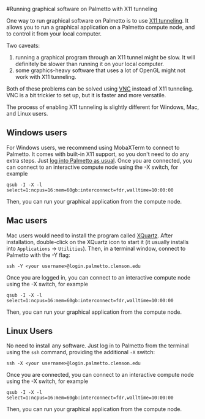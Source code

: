 #Running graphical software on Palmetto with X11 tunneling

One way to run graphical software on Palmetto is to use [X11 tunneling](https://en.wikipedia.org/wiki/X_Window_System).
It allows you to run a graphical application on a Palmetto compute node, and to control it from your local computer.

Two caveats:

1. running a graphical program through an X11 tunnel might be slow. It will definitely be slower than running it on your local computer.
2. some graphics-heavy software that uses a lot of OpenGL might not work with X11 tunneling.

Both of these problems can be solved using [VNC](https://www.palmetto.clemson.edu/palmetto/basic/vnc/) instead of X11 tunneling. VNC is a bit trickier to set up, but it is faster and more versatile.

The process of enabling X11 tunneling is slightly different for Windows, Mac, and Linux users.

## Windows users

For Windows users, we recommend using MobaXTerm to connect to Palmetto. It comes with built-in X11 support, so you don't need to do any extra steps. Just [log into Palmetto as usual](https://www.palmetto.clemson.edu/palmetto/basic/login/#windows). Once you are connected, you can connect to an interactive compute node using the -X switch, for example

~~~
qsub -I -X -l select=1:ncpus=16:mem=60gb:interconnect=fdr,walltime=10:00:00
~~~

Then, you can run your graphical application from the compute node.

## Mac users

Mac users would need to install the program called [XQuartz](https://www.xquartz.org). After installation, double-click on the XQuartz icon to start it (it usually installs into `Applications` -> `Utilities`). Then, in a terminal window, connect to Palmetto with the -Y flag:

~~~
ssh -Y <your username>@login.palmetto.clemson.edu
~~~

Once you are logged in, you can connect to an interactive compute node using the -X switch, for example

~~~
qsub -I -X -l select=1:ncpus=16:mem=60gb:interconnect=fdr,walltime=10:00:00
~~~

Then, you can run your graphical application from the compute node.

## Linux Users
No need to install any software. Just log in to Palmetto
from the terminal using the `ssh` command, providing the
additional `-X` switch:

~~~
ssh -X <your username>@login.palmetto.clemson.edu
~~~

Once you are connected, you can connect to an interactive compute node using the -X switch, for example

~~~
qsub -I -X -l select=1:ncpus=16:mem=60gb:interconnect=fdr,walltime=10:00:00
~~~

Then, you can run your graphical application from the compute node.

